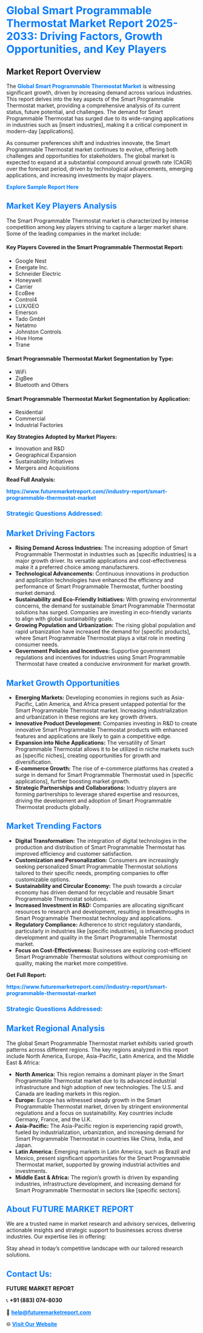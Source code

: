 <h1 style="color: #007BFF;">Global Smart Programmable Thermostat Market Report 2025-2033: Driving Factors, Growth Opportunities, and Key Players</h1>

<section id="overview">
<h2>Market Report Overview</h2>
<p>The <a href="https://www.futuremarketreport.com//industry-report/smart-programmable-thermostat-market" style="color: #007BFF; text-decoration: none;"><strong>Global Smart Programmable Thermostat Market</strong></a> is witnessing significant growth, driven by increasing demand across various industries. This report delves into the key aspects of the Smart Programmable Thermostat market, providing a comprehensive analysis of its current status, future potential, and challenges. The demand for Smart Programmable Thermostat has surged due to its wide-ranging applications in industries such as [insert industries], making it a critical component in modern-day [applications].</p>
<p>As consumer preferences shift and industries innovate, the Smart Programmable Thermostat market continues to evolve, offering both challenges and opportunities for stakeholders. The global market is expected to expand at a substantial compound annual growth rate (CAGR) over the forecast period, driven by technological advancements, emerging applications, and increasing investments by major players.</p>
</section>

<section id="overview">
<p><a href="https://www.futuremarketreport.com//request-sample/reportId=82125" style="color: #007BFF; text-decoration: none;"><strong>Explore Sample Report Here</strong></a></p>
</section>

<section id="key-players">
<h2 style="color: #007BFF;">Market Key Players Analysis</h2>
<p>The Smart Programmable Thermostat market is characterized by intense competition among key players striving to capture a larger market share. Some of the leading companies in the market include:</p>
<h4>Key Players Covered in the Smart Programmable Thermostat Report:</h4>
<ul><li>Google Nest</li><li>Energate Inc.</li><li>Schneider Electric</li><li>Honeywell</li><li>Carrier</li><li>EcoBee</li><li>Control4</li><li>LUX/GEO</li><li>Emerson</li><li>Tado GmbH</li><li>Netatmo</li><li>Johnston Controls</li><li>Hive Home</li><li>Trane</li></ul>
<h4>Smart Programmable Thermostat Market Segmentation by Type:</h4>
<ul><li>WiFi</li><li>ZigBee</li><li>Bluetooth and Others</li></ul>

<h4>Smart Programmable Thermostat Market Segmentation by Application:</h4>
<ul><li>Residential</li><li>Commercial</li><li>Industrial Factories</li></ul>
<p><strong>Key Strategies Adopted by Market Players:</strong></p>
<ul>
<li>Innovation and R&D</li>
<li>Geographical Expansion</li>
<li>Sustainability Initiatives</li>
<li>Mergers and Acquisitions</li>
</ul>
</section>

<section>
<p><strong>Read Full Analysis: </strong></p><a href="https://www.futuremarketreport.com//industry-report/smart-programmable-thermostat-market" style="color: #007BFF; text-decoration: none;"><strong>https://www.futuremarketreport.com//industry-report/smart-programmable-thermostat-market</strong></a>
<h3 style="color: #007BFF;">Strategic Questions Addressed:</h3>
</section>

<section id="driving-factors">
<h2 style="color: #007BFF;">Market Driving Factors</h2>
<ul>
<li><strong>Rising Demand Across Industries:</strong> The increasing adoption of Smart Programmable Thermostat in industries such as [specific industries] is a major growth driver. Its versatile applications and cost-effectiveness make it a preferred choice among manufacturers.</li>
<li><strong>Technological Advancements:</strong> Continuous innovations in production and application technologies have enhanced the efficiency and performance of Smart Programmable Thermostat, further boosting market demand.</li>
<li><strong>Sustainability and Eco-Friendly Initiatives:</strong> With growing environmental concerns, the demand for sustainable Smart Programmable Thermostat solutions has surged. Companies are investing in eco-friendly variants to align with global sustainability goals.</li>
<li><strong>Growing Population and Urbanization:</strong> The rising global population and rapid urbanization have increased the demand for [specific products], where Smart Programmable Thermostat plays a vital role in meeting consumer needs.</li>
<li><strong>Government Policies and Incentives:</strong> Supportive government regulations and incentives for industries using Smart Programmable Thermostat have created a conducive environment for market growth.</li>
</ul>
</section>

<section id="growth-opportunities">
<h2 style="color: #007BFF;">Market Growth Opportunities</h2>
<ul>
<li><strong>Emerging Markets:</strong> Developing economies in regions such as Asia-Pacific, Latin America, and Africa present untapped potential for the Smart Programmable Thermostat market. Increasing industrialization and urbanization in these regions are key growth drivers.</li>
<li><strong>Innovative Product Development:</strong> Companies investing in R&D to create innovative Smart Programmable Thermostat products with enhanced features and applications are likely to gain a competitive edge.</li>
<li><strong>Expansion into Niche Applications:</strong> The versatility of Smart Programmable Thermostat allows it to be utilized in niche markets such as [specific niches], creating opportunities for growth and diversification.</li>
<li><strong>E-commerce Growth:</strong> The rise of e-commerce platforms has created a surge in demand for Smart Programmable Thermostat used in [specific applications], further boosting market growth.</li>
<li><strong>Strategic Partnerships and Collaborations:</strong> Industry players are forming partnerships to leverage shared expertise and resources, driving the development and adoption of Smart Programmable Thermostat products globally.</li>
</ul>
</section>

<section id="trending-factors">
<h2 style="color: #007BFF;">Market Trending Factors</h2>
<ul>
<li><strong>Digital Transformation:</strong> The integration of digital technologies in the production and distribution of Smart Programmable Thermostat has improved efficiency and customer satisfaction.</li>
<li><strong>Customization and Personalization:</strong> Consumers are increasingly seeking personalized Smart Programmable Thermostat solutions tailored to their specific needs, prompting companies to offer customizable options.</li>
<li><strong>Sustainability and Circular Economy:</strong> The push towards a circular economy has driven demand for recyclable and reusable Smart Programmable Thermostat solutions.</li>
<li><strong>Increased Investment in R&D:</strong> Companies are allocating significant resources to research and development, resulting in breakthroughs in Smart Programmable Thermostat technology and applications.</li>
<li><strong>Regulatory Compliance:</strong> Adherence to strict regulatory standards, particularly in industries like [specific industries], is influencing product development and quality in the Smart Programmable Thermostat market.</li>
<li><strong>Focus on Cost-Effectiveness:</strong> Businesses are exploring cost-efficient Smart Programmable Thermostat solutions without compromising on quality, making the market more competitive.</li>
</ul>
</section>

<section>
<p><strong>Get Full Report: </strong></p><a href="https://www.futuremarketreport.com//industry-report/smart-programmable-thermostat-market" style="color: #007BFF; text-decoration: none;"><strong>https://www.futuremarketreport.com//industry-report/smart-programmable-thermostat-market</strong></a>
<h3 style="color: #007BFF;">Strategic Questions Addressed:</h3>
</section>


<section id="regional-analysis">
<h2 style="color: #007BFF;">Market Regional Analysis</h2>
<p>The global Smart Programmable Thermostat market exhibits varied growth patterns across different regions. The key regions analyzed in this report include North America, Europe, Asia-Pacific, Latin America, and the Middle East & Africa:</p>
<ul>
<li><strong>North America:</strong> This region remains a dominant player in the Smart Programmable Thermostat market due to its advanced industrial infrastructure and high adoption of new technologies. The U.S. and Canada are leading markets in this region.</li>
<li><strong>Europe:</strong> Europe has witnessed steady growth in the Smart Programmable Thermostat market, driven by stringent environmental regulations and a focus on sustainability. Key countries include Germany, France, and the U.K.</li>
<li><strong>Asia-Pacific:</strong> The Asia-Pacific region is experiencing rapid growth, fueled by industrialization, urbanization, and increasing demand for Smart Programmable Thermostat in countries like China, India, and Japan.</li>
<li><strong>Latin America:</strong> Emerging markets in Latin America, such as Brazil and Mexico, present significant opportunities for the Smart Programmable Thermostat market, supported by growing industrial activities and investments.</li>
<li><strong>Middle East & Africa:</strong> The region’s growth is driven by expanding industries, infrastructure development, and increasing demand for Smart Programmable Thermostat in sectors like [specific sectors].</li>
</ul>
</section>

<footer>
<h2 style="color: #007BFF;">About FUTURE MARKET REPORT</h2>
<p>We are a trusted name in market research and advisory services, delivering actionable insights and strategic support to businesses across diverse industries. Our expertise lies in offering:</p>

<p>Stay ahead in today’s competitive landscape with our tailored research solutions.</p>

<h2 style="color: #007BFF;">Contact Us:</h2>
<p><strong>FUTURE MARKET REPORT</strong></p>
<p>📞 <strong>+91 (883) 074-8030</strong></p>
<p>📧 <strong><a href="mailto:help@futuremarketreport.com" style="color: #007BFF;">help@futuremarketreport.com</a></strong></p>
<p>🌐 <strong><a href="https://www.futuremarketreport.com/" style="color: #007BFF;">Visit Our Website</a></strong></p>
</footer>